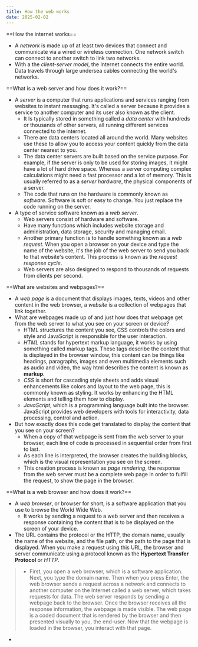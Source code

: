 ```yaml
---
title: How the web works
date: 2025-02-02
---
```

==How the internet works==
- A *network* is made up of at least two devices that connect and communicate via a wired or wireless connection. One network switch can connect to another switch to link two networks.
- With a the *client-server model*, the Internet connects the entire world. Data travels through large undersea cables connecting the world's networks.

==What is a web server and how does it work?==
- A *server* is a computer that runs applications and services ranging from websites to instant messaging. It's called a server because it provides a service to another computer and its user also known as the client. 
	- It Is typically stored in something called a *data center* with hundreds or thousands of other servers, all running different services connected to the internet.
	- There are data centers located all around the world. Many websites use these to allow you to access your content quickly from the data center nearest to you. 
	- The data center servers are built based on the service purpose. For example, if the server is only to be used for storing images, it might have a lot of hard drive space. Whereas a server computing complex calculations might need a fast processor and a lot of memory. This is usually referred to as a *server hardware*, the physical components of a server. 
	- The code that runs on the hardware is commonly known as *software*. Software is soft or easy to change. You just replace the code running on the server.
- A type of service software known as a *web server*. 
	- Web servers consist of hardware and software.
	- Have many functions which includes website storage and administration, data storage, security and managing email. 
	- Another primary function is to handle something known as a *web request*. When you open a browser on your device and type the name of the website, it's the job of the web server to send you back to that website's content. This process is known as the *request response cycle*.
	- Web servers are also designed to respond to thousands of requests from clients per second. 

==What are websites and webpages?==
- A *web page* is a document that displays images, texts, videos and other content in the web browser, a *website* is a collection of webpages that link together.
- What are webpages made up of and just how does that webpage get from the web server to what you see on your screen or device?
	- HTML structures the content you see, CSS controls the colors and style and JavaScript is responsible for the user interaction.
	- *HTML* stands for hypertext markup language, it works by using something called markup tags. These tags describe the content that is displayed in the browser window, this content can be things like headings, paragraphs, images and even multimedia elements such as audio and video, the way html describes the content is known as **markup**.
	- *CSS* is short for cascading style sheets and adds visual enhancements like colors and layout to the web page, this is commonly known as styling. It works by enhancing the HTML elements and telling them how to display.
	- *JavaScript*, which is a programming language built into the browser. JavaScript provides web developers with tools for interactivity, data processing, control and action.
- But how exactly does this code get translated to display the content that you see on your screen?
	- When a copy of that webpage is sent from the web server to your browser, each line of code is processed in sequential order from first to last. 
	- As each line is interpreted, the browser creates the building blocks, which is the visual representation you see on the screen. 
	- This creation process is known as *page rendering*, the response from the web server must be a complete web page in order to fulfill the request, to show the page in the browser.

==What is a web browser and how does it work?==
- A *web browser*, or browser for short, is a software application that you use to browse the World Wide Web.
	- It works by sending a request to a web server and then receives a response containing the content that is to be displayed on the screen of your device.
- The URL contains the protocol or the HTTP, the domain name, usually the name of the website, and the file path, or the path to the page that is displayed. When you make a request using this URL, the browser and server communicate using a protocol known as the **Hypertext Transfer Protocol** or *HTTP*. 
> - First, you open a web browser, which is a software application. Next, you type the domain name. Then when you press Enter, the web browser sends a request across a network and connects to another computer on the Internet called a web server, which takes requests for data. The web server responds by sending a webpage back to the browser. Once the browser receives all the response information, the webpage is made visible. The web page is a coded document that is rendered by the browser and then presented visually to you, the end-user. Now that the webpage is loaded in the browser, you interact with that page.
- 